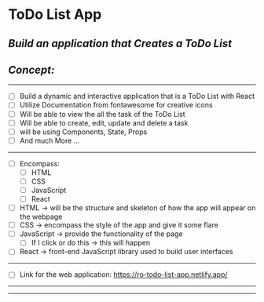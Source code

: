 # ToDo List App
<!-- can have readme preview open as well to see how it will appear -->
<!-- ## this is a sub heading -->
## *Build an application that Creates a ToDo List* 


## *Concept:*
<!-- - this is a bullet -->
---
- [ ] Build a dynamic and interactive application that is a ToDo List with React 
- [ ] Utilize Documentation from fontawesome for creative icons
- [ ] Will be able to view the all the task of the ToDo List
- [ ] Will be able to create, edit, update and delete a task
- [ ] will be using Components, State, Props
- [ ] And much More ...
---
- [ ] Encompass: 
    - [ ] HTML
    - [ ] CSS
    - [ ] JavaScript
    - [ ] React
- [ ]  HTML → will be the structure and skeleton of how the app will appear on the webpage
- [ ]  CSS → encompass the style of the app and give it some flare
- [ ]  JavaScript → provide the functionality of the page
    - [ ]  If I click or do this → this will happen
- [ ] React → front-end JavaScript library used to build user interfaces
---
- [ ] Link for the web application: https://ro-todo-list-app.netlify.app/
--- 
***